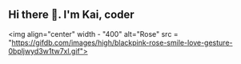 ## Hi there 👋. I'm Kai, coder

<img align="center" width - "400" alt="Rose" src = "https://gifdb.com/images/high/blackpink-rose-smile-love-gesture-0bpljwyd3w1tw7xl.gif">
